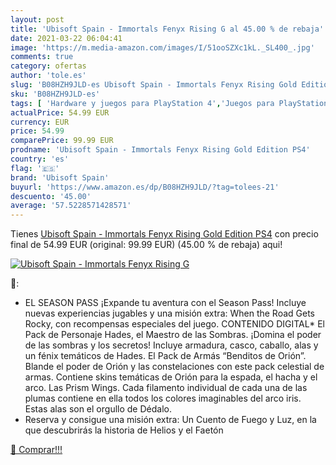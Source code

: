 ```yaml
---
layout: post
title: 'Ubisoft Spain - Immortals Fenyx Rising G al 45.00 % de rebaja'
date: 2021-03-22 06:04:41
image: 'https://m.media-amazon.com/images/I/51ooSZXc1kL._SL400_.jpg'
comments: true
category: ofertas
author: 'tole.es'
slug: 'B08HZH9JLD-es Ubisoft Spain - Immortals Fenyx Rising Gold Edition PS4'
sku: 'B08HZH9JLD-es'
tags: [ 'Hardware y juegos para PlayStation 4','Juegos para PlayStation 4','Videojuegos','ps4','ubisoft spain', ]
actualPrice: 54.99 EUR
currency: EUR
price: 54.99
comparePrice: 99.99 EUR
prodname: 'Ubisoft Spain - Immortals Fenyx Rising Gold Edition PS4'
country: 'es'
flag: '🇪🇸'
brand: 'Ubisoft Spain'
buyurl: 'https://www.amazon.es/dp/B08HZH9JLD/?tag=tolees-21'
descuento: '45.00'
average: '57.5228571428571'
---
```


Tienes [Ubisoft Spain - Immortals Fenyx Rising Gold Edition PS4](https://www.amazon.es/dp/B08HZH9JLD/?tag=tolees-21) con precio final de  54.99 EUR (original: 99.99 EUR) (45.00 %  de rebaja) aqui!

[![Ubisoft Spain - Immortals Fenyx Rising G](https://m.media-amazon.com/images/I/51ooSZXc1kL._SL400_.jpg)](https://www.amazon.es/dp/B08HZH9JLD/?tag=tolees-21)

🔎:

- EL SEASON PASS ¡Expande tu aventura con el Season Pass! Incluye nuevas experiencias jugables y una misión extra: When the Road Gets Rocky, con recompensas especiales del juego. CONTENIDO DIGITAL* El Pack de Personaje Hades, el Maestro de las Sombras. ¡Domina el poder de las sombras y los secretos! Incluye armadura, casco, caballo, alas y un fénix temáticos de Hades. El Pack de Armás “Benditos de Orión”. Blande el poder de Orión y las constelaciones con este pack celestial de armas. Contiene skins temáticas de Orión para la espada, el hacha y el arco. Las Prism Wings. Cada filamento individual de cada una de las plumas contiene en ella todos los colores imaginables del arco iris. Estas alas son el orgullo de Dédalo.
- Reserva y consigue una misión extra: Un Cuento de Fuego y Luz, en la que descubrirás la historia de Helios y el Faetón

[🛒 Comprar!!!](https://www.amazon.es/dp/B08HZH9JLD/?tag=tolees-21)

